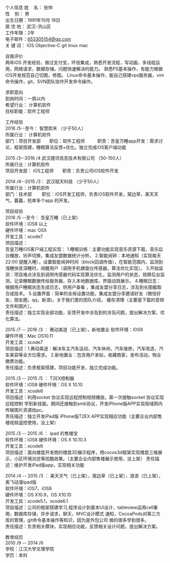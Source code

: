 个人信息
姓    名： 张帅    
性    别： 男   
出生日期：1991年10月 18日    
居 住 地： 武汉-洪山区     
工作年限：2年    
电子邮件：653305154@qq.com        
关 键 词： iOS Objective-C git linux mac    
     
自我评价     
两年iOS 开发经验，做过支付宝，环信集成，熟悉开发流程，写动画，多线程运用，网络请求，数据存储。问题快速解决的能力。 熟悉PS基本操作，有能力根据iOS开发规范自己切图，修图。 Linux命令基本操作，能自己搭建vps服务器，vim命令操作，git，SVN团队协作开发命令操作。      
      
求职意向      
到岗时间：一周以内    
希望行业： 计算机软件       
目标职能：软件工程师      
      
工作经验      
2016 /5--至今： 智慧熙禾 （少于50人）     
所属行业： 计算机软件    					        
部门：项目开发部        							    
职位：软件工程师  							                 
职责：吾皇万睡app开发：需求讨论，框架搭建，睡眠算法反馈+优化。独立完成iOS客户端功能						  				    
						
2015 /3--2016 /4 武汉捷讯信息技术有限公司 （50-150人）        
所属行业：计算机软件        							  
项目开发部： iOS工程师 						        
职责：负责公司iOS软件开发  										     
    
2014 /4--2015 /3： 武汉赋天科技 （少于50人）    
所属行业：计算机软件 								     
部门：技术部    															       
职位：iOS开发工程师，负责iOS软件开发，窝边草，美天天气，暮暮，抢单多个app 的开发。  								     

项目经验    
2016 /5 --至今： 吾皇万睡（已上架）         
软件环境：iOS8 以上        
硬件环境：mac OSX    
开发工具：xcode7   
项目描述：    
吾皇万睡iOS客户端工程实现： 1.睡眠训练：主要功能实现音乐资源下载，音乐后台播放，铃声切换，集成友盟数据统计分析。 2.智能闹钟：本地通知（实现每天22:00 提醒入睡），设置智能闹钟时间（block回调传值），在智能范围内，监测到浅睡快变深睡时，闹醒用户（调用手机螺旋仪传感器，算法优化实现）。 3.开始监测：项目难点涉及到调用传感器代码实现算法优化，监测用户的状态，锁屏后台监测。记录睡眠数据传给服务器，存入本地数据库。界面动效展示。 4.睡眠日志：根据用户睡眠状态生成日志，供用户查看 ，集成友盟分享日志，涉及到长图截取合成技术。 5.设置界面：简单的全局设置功能，集成友盟分享邀请好友（微信好友，朋友圈，qq，新浪)，关于我们里的团队介绍， 缓存清理（主要是下载的音频文件和图片）。    
责任描述：独立实现全部功能，反馈开发中涉及到的涉及问题，提出解决方案，优化算法。 

2015 /7 -- 2016 /3 ： 赛动美途（已上架），新地置业 
软件环境：iOS9    
硬件环境：Mac OS10.11    
开发工具：xcode7   
项目描述：1.赛动美途：解决车主汽车运动，汽车休闲，汽车维修，汽车改造，汽车美容等全方位需求。 2.新地置业：包含用户发帖，收藏商家，发布活动，物业缴费功能。     
责任描述：负责框架搭建，项目功能开发，独立完成功能。     

2015 /3 -- 2015 /5 ： T2EX控制器     
软件环境：iOS8 
硬件环境：OS X 10.10     
开发工具：xcode6     
项目描述：利用socket 协议实现远程控制视频播放。第一次接触socket 协议实现远程控制 学到新技能。期间还接触到smb协议，开发iPhone版APP实现局域网内传输图片资源给pc。     
责任描述：独立开发iPad版 iPhone版T2EX APP实现相应功能（主要企业内部售楼视频遥控使用，没上架）  

2015 /3 -- 2015 /6 ： ipad 的售楼宝     
软件环境：iOS8 
硬件环境：OS X 10.10.3    
开发工具：xcode6    
项目描述：面向楼盘开发商的楼盘3D展示程序，用cocos3d框架实现楼盘三维展示，小区环境浏览等炫酷效果。（主要企业内部售楼展示使用，没上架） 
责任描述：维护开发iPad版app，实现相关功能  

2014 /4 -- 2015 /3 ： 美天天气（已上架），窝边草（已上架），浪浪（已上架），奥飞动漫ipad版     
软件环境：iOS7，iOS8     
硬件环境：OS X10.9，OS X10.10    
开发工具：xcode5.1，xcode6.1     
项目描述：公司的框架搭建学习,程序设计到基本UI设计，tableview运用cell重用，数据库存储，异步请求，聊天，MVC设计模式 通知，CocoaPods对第三方库的管理，git命令基本操作等知识，因为是外包公司 做的很多学到很多。      
责任描述：负责相关模块，实现相应功能，反馈相关设计问题，提出解决方案。     

教育经历   
2010 /9 -- 2014 /6   
学校：江汉大学文理学院       
学历：本科    
